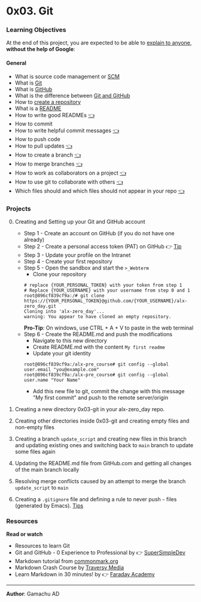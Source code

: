 # 0x03. Git

### Learning Objectives
At the end of this project, you are expected to be able to [explain to anyone](https://fs.blog/feynman-technique/), **without the help of Google**:

#### General
* What is source code management or [SCM](https://www.turing.com/blog/source-code-management-tools-best-practices/)
* What is [Git](https://www.youtube.com/watch?v=tRZGeaHPoaw)
* What is [GitHub](https://www.youtube.com/watch?v=pBy1zgt0XPc)
* What is the difference between [Git and GitHub](https://www.youtube.com/watch?v=wpISo9TNjfU)
* How to [create a repository](https://www.youtube.com/watch?v=LR5BYZjuXMU)
* What is a [README](https://www.youtube.com/watch?v=5JoEB2YTlpw)
* How to write good READMEs [:point_left:](https://docs.github.com/en/repositories/managing-your-repositorys-settings-and-features/customizing-your-repository/about-readmes)
* How to commit
* How to write helpful commit messages [:point_left:](https://cbea.ms/git-commit/)
* How to push code
* How to pull updates [:point_left:](https://codeinthehole.com/tips/pull-requests-and-other-good-practices-for-teams-using-github/)
* How to create a branch [:point_left:](https://learngitbranching.js.org/)
* How to merge branches [:point_left:](https://www.varonis.com/blog/git-branching)
* How to work as collaborators on a project [:point_left:](https://www.youtube.com/watch?v=4nyIS58ORWw)
* How to use git to collaborate with others [:point_left:](https://www.youtube.com/watch?v=ygqx50-JHEE)
* Which files should and which files should not appear in your repo [:point_left:](https://zellwk.com/blog/what-not-to-save-into-a-git-repo/)

### Projects
0. Creating and Setting up your Git and GitHub account
   * Step 1 - Create an account on GitHub (if you do not have one already)
   * Step 2 - Create a personal access token (PAT) on GitHub :point_right: [Tip](https://docs.github.com/en/authentication/keeping-your-account-and-data-secure/managing-your-personal-access-tokens)
   * Step 3 - Update your profile on the Intranet
   * Step 4 - Create your first repository
   * Step 5 - Open the sandbox and start the `>_Webterm`
      * Clone your repository
      ```
      # replace {YOUR_PERSONAL_TOKEN} with your token from step 1
      # Replace {YOUR_USERNAME} with your username from step 0 and 1
      root@896cf839cf9a:/# git clone https://{YOUR_PERSONAL_TOKEN}@github.com/{YOUR_USERNAME}/alx-zero_day.git                  
      Cloning into 'alx-zero_day'...
      warning: You appear to have cloned an empty repository.       
      ```
      **Pro-Tip**: On windows, use CTRL + A + V to paste in the web terminal
   * Step 6 - Create the README.md and push the modifications
      * Navigate to this new directory
      * Create README.md with the content `My first readme`
      * Update your git identity
      ```
      root@896cf839cf9a:/alx-pre_course# git config --global user.email "you@example.com"
      root@896cf839cf9a:/alx-pre_course# git config --global user.name "Your Name"
      ```
      * Add this new file to git, commit the change with this message "My first commit" and push to the remote server/origin

1. Creating a new directory 0x03-git in your alx-zero_day repo.
2. Creating other directories inside 0x03-git and creating empty files and non-empty files
4. Creating a branch `update_script` and creating new files in this branch and updating existing ones and switching back to `main` branch to update some files again
5. Updating the README.md file from GitHub.com and getting all changes of the main branch locally
6. Resolving merge conflicts caused by an attempt to merge the branch `update_script` to `main`
7. Creating a `.gitignore` file and defining a rule to never push `~` files (generated by Emacs). [Tips](https://git-scm.com/docs/gitignore)
      

### Resources
**Read or watch**
  * Resources to learn Git
  * Git and GitHub - 0 Experience to Professional by :point_right: [SuperSimpleDev](https://www.youtube.com/watch?v=hrTQipWp6co)
  * Markdown tutorial from [commonmark.org](https://commonmark.org/help/tutorial/)
  * Markdown Crash Course by [Traversy Media](https://www.youtube.com/watch?v=HUBNt18RFbo)
  * Learn Markdown in 30 minutes! by :point_right: [Faraday Academy](https://www.youtube.com/watch?v=bTVIMt3XllM)

 
---
**Author**: Gamachu AD

